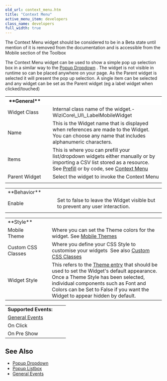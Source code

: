 ```yaml
---
old_url: context_menu.htm
title: "Context Menu"
active_menu_item: developers
class_name: developers
full_width: true
---
```



The Context Menu widget should be considered to be in a Beta state until mention of it is removed from the documentation and is accessible from the Mobile section of the Toolbox

The Context Menu widget can be used to show a simple pop up selection box in a similar way to the [Popup Dropdown](/developers/documentation/product-guide/widget-properties-events/mobile/popup-dropdown) . The widget is not visible in runtime so can be placed anywhere on your page. As the Parent widget is selected it will present the pop up selection. A single item can be selected and any widget can be set as the Parent widget (eg a label widget when clicked/touched)

<table>
<tr>
<th style="vertical-align:top; width:148px; background-color:#ffffff;">
<a id="general"> </a> **General**

</th>
<th style="vertical-align:top; width:15px; background-color:#ffffff;">
</th>
<th style="vertical-align:top; width:779px; background-color:#ffffff;">
</th>
</tr>
<tr>
<td width="148">
Widget Class

</td>
<td width="15">
</td>
<td width="779">
Internal class name of the widget.- WiziCore\_UI\_LabelMobileWidget

</td>
</tr>
<tr>
<td width="148">
Name

</td>
<td width="15">
</td>
<td width="779">
This is the Widget name that is displayed when references are made to the Widget. You can choose any name that includes alphanumeric characters.

</td>
</tr>
<tr>
<td width="148">
Items

</td>
<td width="15">
</td>
<td width="779">
    This is where you can prefill your list/dropdown widgets either manually or by importing a CSV list stored as a resource. See <a href="/developers/documentation/product-guide/widget-properties-events/prefill">Prefill</a> or by code, see <a href="/developers/documentation/scripting-apis/client-scripting-overview/scripting-with-javascript/widget-reading-writing/widget-content-reading-and-writing/context-menu2">Context Menu</a>

</td>
</tr>
<tr>
<td width="148">
Parent Widget

</td>
<td width="15">
</td>
<td width="779">
Select the widget to invoke the Context Menu

</td>
</tr>
<tr>
<td width="148">
</td>
<td width="15">
</td>
<td width="779">
</td>
</tr>
</table>
<table>
<tr>
<td width="148">
<a id="behavior"> </a> **Behavior**

</td>
<td width="15">
</td>
<td width="779">
</td>
</tr>
<tr>
<td width="148">
Enable

</td>
<td width="15">
</td>
<td width="779">
Set to false to leave the Widget visible but to prevent any user interaction.

</td>
</tr>
<tr>
<td width="148">
</td>
<td width="15">
</td>
<td width="779">
</td>
</tr>
</table>
<table>
<tr>
<td width="148">
<a id="style"> </a> **Style**

</td>
<td width="15">
</td>
<td width="779">
</td>
</tr>
<tr>
<td width="148">
Mobile Theme

</td>
<td width="15">
</td>
<td width="779">
  Where you can set the Theme colors for the widget. See <a href="/developers/documentation/product-guide/mobile-apps-sites/mobile-themes">Mobile Themes</a>

</td>
</tr>
<tr>
<td width="148">
Custom CSS Classes

</td>
<td width="15">
</td>
<td width="779">
  Where you define your CSS Style to customise your widgets  See also <a href="/developers/documentation/product-guide/advanced-features/custom-css-classes/">Custom CSS Classes</a>

</td>
</tr>
<tr>
<td width="148">
Widget Style

</td>
<td width="15">
</td>
<td width="779">
  This refers to the <a href="/developers/documentation/product-guide/content-and-app-layout/introduction/themes-styles/themesmanage">Theme entry</a> that should be used to set the Widget's default appearance. Once a Theme Style has been selected, individual components such as Font and Colors can be Set to False if you want the Widget to appear hidden by default.

</td>
</tr>
</table>

<table>
<tr>
<td width="148">
  <strong>Supported Events:</strong>

</td>
<td width="15">
</td>
</tr>
<tr>
<td width="148">
  <a href="/developers/documentation/product-guide/widget-properties-events/events/event-reference-list/general-events">General Events</a>

</td>
<td width="15">
</td>
</tr>
<tr>
<td width="148">
On Click

</td>
<td width="15">
</td>
</tr>
<tr>
<td width="148">
On Pre Show

</td>
<td width="15">
</td>
</tr>
</table>

## See Also

 - [Popup Dropdown](/developers/documentation/product-guide/widget-properties-events/mobile/popup-dropdown)
 - [Popup Listbox](/developers/documentation/product-guide/widget-properties-events/mobile/popup-listbox)
 - [General Events](/developers/documentation/product-guide/widget-properties-events/events/event-reference-list/general-events)

